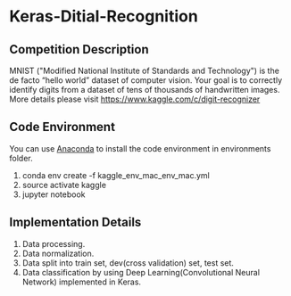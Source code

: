 # Keras-Ditial-Recognition

Competition Description
-------
MNIST ("Modified National Institute of Standards and Technology") is the de facto “hello world” dataset of computer vision. Your goal is to correctly identify digits from a dataset of tens of thousands of handwritten images.   
More details please visit https://www.kaggle.com/c/digit-recognizer

Code Environment
-------
You can use [Anaconda](https://www.anaconda.com/download/) to install the code environment in environments folder.
1. conda env create -f kaggle_env_mac_env_mac.yml
2. source activate kaggle
3. jupyter notebook

Implementation Details
-------
1. Data processing.
2. Data normalization.
3. Data split into train set, dev(cross validation) set, test set.
4. Data classification by using Deep Learning(Convolutional Neural Network) implemented in Keras.
